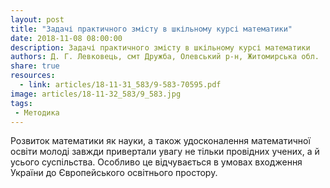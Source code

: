 ```yaml
---
layout: post
title: "Задачі практичного змісту в шкільному курсі математики"
date: 2018-11-08 08:00:00
description: Задачі практичного змісту в шкільному курсі математики
authors: Д. Г. Левковець, смт Дружба, Олевський р-н, Житомирська обл.
share: true
resources:
  - link: articles/18-11-31_583/9-583-70595.pdf
image: articles/18-11-32_583/9_583.jpg
tags:
 - Методика
---
```



Розвиток математики як науки, а також удосконалення математичної освіти молоді завжди привертали увагу не тільки провідних учених, а й усього суспільства. Особливо це відчувається в умовах входження України до Європейського освітнього простору.
